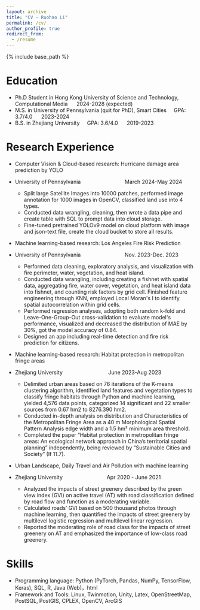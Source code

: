 ```yaml
---
layout: archive
title: "CV - Ruohao Li"
permalink: /cv/
author_profile: true
redirect_from:
  - /resume
---
```


{% include base_path %}

Education
======
* Ph.D Student in Hong Kong University of Science and Technology, Computational Media  &nbsp;&nbsp;&nbsp;&nbsp; 2024-2028 (expected)
* M.S. in University of Pennsylvania (quit for PhD), Smart Cities &nbsp;&nbsp;&nbsp;&nbsp;GPA: 3.7/4.0 &nbsp;&nbsp;&nbsp;&nbsp; 2023-2024
* B.S. in Zhejiang University &nbsp;&nbsp;&nbsp;&nbsp;GPA: 3.6/4.0 &nbsp;&nbsp;&nbsp;&nbsp; 2019-2023

Research Experience
======
* Computer Vision & Cloud-based research: Hurricane damage area prediction by YOLO  
* University of Pennsylvania &nbsp;&nbsp;&nbsp;&nbsp;&nbsp;&nbsp;&nbsp;&nbsp;&nbsp;&nbsp;&nbsp;&nbsp;&nbsp;&nbsp;&nbsp;&nbsp;&nbsp;&nbsp;&nbsp;&nbsp;&nbsp;&nbsp;&nbsp;&nbsp;&nbsp;&nbsp;&nbsp;&nbsp; March 2024-May 2024
  * Split large Satellite Images into 10000 patches, performed image annotation for 1000 images in OpenCV, classified land use into 4 types.
  * Conducted data wrangling, cleaning, then wrote a data pipe and create table with SQL to prompt data into cloud storage.
  * Fine-tuned pretrained YOLOv9 model on cloud platform with image and json-text file, create the cloud bucket to store all results.

* Machine learning-based research: Los Angeles Fire Risk Prediction  
* University of Pennsylvania &nbsp;&nbsp;&nbsp;&nbsp;&nbsp;&nbsp;&nbsp;&nbsp;&nbsp;&nbsp;&nbsp;&nbsp;&nbsp;&nbsp;&nbsp;&nbsp;&nbsp;&nbsp;&nbsp;&nbsp;&nbsp;&nbsp;&nbsp;&nbsp;&nbsp;&nbsp;&nbsp;&nbsp; Nov. 2023-Dec. 2023
  * Performed data cleaning, exploratory analysis, and visualization with fire perimeter, water, vegetation, and heat island.
  * Conducted data wrangling, including creating a fishnet with spatial data, aggregating fire, water cover, vegetation, and heat island data into fishnet, and counting risk factors by grid cell. Finished feature engineering through KNN, employed Local Moran's I to identify spatial autocorrelation within grid cells.
  * Performed regression analyses, adopting both random k-fold and Leave-One-Group-Out cross-validation to evaluate model's performance, visualized and decreased the distribution of MAE by 30%, got the model accuracy of 0.84.
  * Designed an app including real-time detection and fire risk prediction for citizens.

* Machine learning-based research: Habitat protection in metropolitan fringe areas  
* Zhejiang University &nbsp;&nbsp;&nbsp;&nbsp;&nbsp;&nbsp;&nbsp;&nbsp;&nbsp;&nbsp;&nbsp;&nbsp;&nbsp;&nbsp; &nbsp;&nbsp;&nbsp;&nbsp;&nbsp;&nbsp;&nbsp;&nbsp;&nbsp;&nbsp;&nbsp;&nbsp;&nbsp;&nbsp; June 2023-Aug 2023
  * Delimited urban areas based on 76 iterations of the K-means clustering algorithm, identified land features and vegetation types to classify fringe habitats through Python and machine learning, yielded 4,576 data points, categorized 14 significant and 22 smaller sources from 0.67 hm2 to 8276.390 hm2.
  * Conducted in-depth analysis on distribution and Characteristics of the Metropolitan Fringe Area as a 40 m Morphological Spatial Pattern Analysis edge width and a 1.5 hm² minimum area threshold.
  * Completed the paper “Habitat protection in metropolitan fringe areas: An ecological network approach in China’s territorial spatial planning” independently, being reviewed by “Sustainable Cities and Society” (If 11.7).

* Urban Landscape, Daily Travel and Air Pollution with machine learning   
* Zhejiang University &nbsp;&nbsp;&nbsp;&nbsp;&nbsp;&nbsp;&nbsp;&nbsp;&nbsp;&nbsp;&nbsp;&nbsp;&nbsp;&nbsp;&nbsp;&nbsp;&nbsp;&nbsp;&nbsp;&nbsp;&nbsp;&nbsp;&nbsp;&nbsp;&nbsp;&nbsp;&nbsp;&nbsp; Apr 2020 - June 2021
  * Analyzed the impacts of street greenery described by the green view index (GVI) on active travel (AT) with road classification defined by road flow and function as a moderating variable.
  * Calculated roads’ GVI based on 500 thousand photos through machine learning, then quantified the impacts of street greenery by multilevel logistic regression and multilevel linear regression.
  * Reported the moderating role of road class for the impacts of street greenery on AT and emphasized the importance of low-class road greenery.

Skills
======
* Programming language: Python (PyTorch, Pandas, NumPy, TensorFlow, Keras), SQL, R, Java (Web)，html
* Framework and Tools: Linux, Twinmotion, Unity, Latex, OpenStreetMap, PostSQL, PostGIS, CPLEX, OpenCV, ArcGIS

